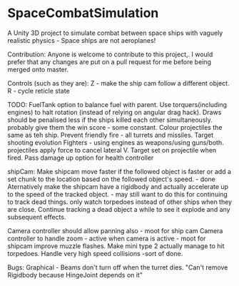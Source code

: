 # SpaceCombatSimulation
A Unity 3D project to simulate combat between space ships with vaguely realistic physics - Space ships are not aeroplanes!

Contribution:
Anyone is welcome to contribute to this project,. I would prefer that any changes are put on a pull request for me before being merged onto master.

Controls (such as they are):
Z - make the ship cam follow a different object.
R - cycle reticle state

TODO:
FuelTank option to balance fuel with parent.
Use torquers(including engines) to halt rotation (instead of relying on angular drag hack).
Draws should be penalised less if the ships killed each other simultaneously. probably give them the win score - some constant.
Colour projectiles the same as teh ship.
Prevent friendly fire - all turrets and missiles.
Target shooting evolution
Fighters - using engines as weapons/using guns/both.
projectiles apply force to cancel lateral V. Target set on projectile when fired.
Pass damage up option for health controller

shipCam:
    Make shipcam move faster if the followed object is faster or add a set chunk to the location based on the followed object's speed. - done
        Aternatively make the shipcam have a rigidbody and actually accelerate up to the speed of the tracked object.   - may still want to do this for continuing to track dead things.
    only watch torpedoes instead of other ships when they are close.
    Continue tracking a dead object a while to see it explode and any subsequent effects.

Camera controller should allow panning also - moot for ship cam
Camera controller to handle zoom - active when camera is active - moot for shipcam
improve muzzle flashes.
Make mini type 2 actually manage to hit torpedoes.
Handle very high speed collisions -sort of done.

Bugs:
Graphical - Beams don't turn off when the turret dies.
"Can't remove Rigidbody because HingeJoint depends on it"